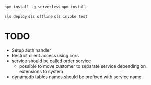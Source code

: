 `npm install -g serverless`
`npm install`

`sls deploy`
`sls offline`
`sls invoke test`

# TODO
- Setup auth handler
- Restrict client access using cors
- service should be called order service
    - possible to move customer to separate service depending on extensions to system
- dynamodb tables names should be prefixed with service name

